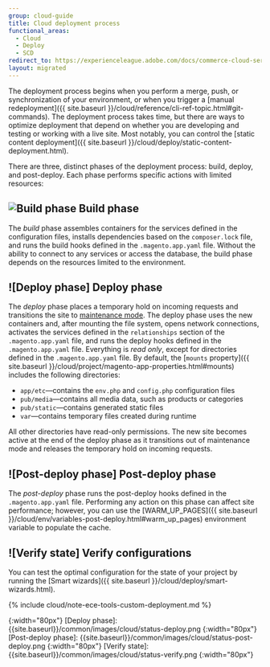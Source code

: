 ```yaml
---
group: cloud-guide
title: Cloud deployment process
functional_areas:
  - Cloud
  - Deploy
  - SCD
redirect_to: https://experienceleague.adobe.com/docs/commerce-cloud-service/user-guide/develop/deploy/process.html
layout: migrated
---
```


The deployment process begins when you perform a merge, push, or synchronization of your environment, or when you trigger a [manual redeployment]({{ site.baseurl }}/cloud/reference/cli-ref-topic.html#git-commands). The deployment process takes time, but there are ways to optimize deployment that depend on whether you are developing and testing or working with a live site. Most notably, you can control the [static content deployment]({{ site.baseurl }}/cloud/deploy/static-content-deployment.html).

There are three, distinct phases of the deployment process: build, deploy, and post-deploy. Each phase performs specific actions with limited resources:

## ![Build phase] Build phase

The _build_ phase assembles containers for the services defined in the configuration files, installs dependencies based on the `composer.lock` file, and runs the build hooks defined in the `.magento.app.yaml` file. Without the ability to connect to any services or access the database, the build phase depends on the resources limited to the environment.

## ![Deploy phase] Deploy phase

The _deploy_ phase places a temporary hold on incoming requests and transitions the site to [maintenance mode]({{site.baseurl}}/guides/v2.3/config-guide/bootstrap/magento-modes.html). The deploy phase uses the new containers and, after mounting the file system, opens network connections, activates the services defined in the `relationships` section of the `.magento.app.yaml` file, and runs the deploy hooks defined in the `.magento.app.yaml` file. Everything is _read only_, except for directories defined in the `.magento.app.yaml` file. By default, the [`mounts` property]({{ site.baseurl }}/cloud/project/magento-app-properties.html#mounts) includes the following directories:

-  `app/etc`—contains the `env.php` and `config.php` configuration files
-  `pub/media`—contains all media data, such as products or categories
-  `pub/static`—contains generated static files
-  `var`—contains temporary files created during runtime

All other directories have read-only permissions. The new site becomes active at the end of the deploy phase as it transitions out of maintenance mode and releases the temporary hold on incoming requests.

## ![Post-deploy phase] Post-deploy phase

The _post-deploy_ phase runs the post-deploy hooks defined in the `.magento.app.yaml` file. Performing any action on this phase can affect site performance; however, you can use the [WARM_UP_PAGES]({{ site.baseurl }}/cloud/env/variables-post-deploy.html#warm_up_pages) environment variable to populate the cache.

## ![Verify state] Verify configurations

You can test the optimal configuration for the state of your project by running the [Smart wizards]({{ site.baseurl }}/cloud/deploy/smart-wizards.html).

{% include cloud/note-ece-tools-custom-deployment.md %}

[Build phase]: {{site.baseurl}}/common/images/cloud/status-build.png
{:width="80px"}
[Deploy phase]: {{site.baseurl}}/common/images/cloud/status-deploy.png
{:width="80px"}
[Post-deploy phase]: {{site.baseurl}}/common/images/cloud/status-post-deploy.png
{:width="80px"}
[Verify state]: {{site.baseurl}}/common/images/cloud/status-verify.png
{:width="80px"}

[Scenario-based deployment]: {{site.baseurl}}/cloud/deploy/scenario-based-deployment.html